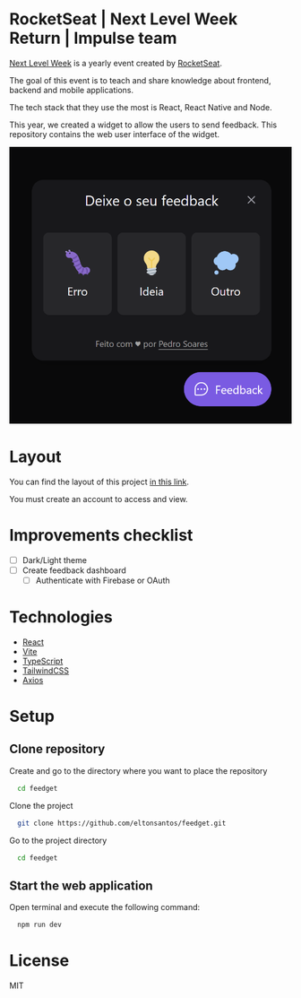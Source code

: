 # RocketSeat | Next Level Week Return | Impulse team

[Next Level Week](https://nextlevelweek.com) is a yearly event created by [RocketSeat](https://www.rocketseat.com.br/sobre).

The goal of this event is to teach and share knowledge about frontend, backend and mobile applications.

The tech stack that they use the most is React, React Native and Node.

This year, we created a widget to allow the users to send feedback.
This repository contains the web user interface of the widget.

![widget](./.github/widget.png)

# Layout

You can find the layout of this project [in this link](https://www.figma.com/community/file/1102912516166573468).

You must create an account to access and view.

# Improvements checklist

- [ ] Dark/Light theme
- [ ] Create feedback dashboard
    - [ ] Authenticate with Firebase or OAuth

# Technologies

- [React](https://www.typescriptlang.org/docs/)
- [Vite](https://vitejs.dev/guide/)
- [TypeScript](https://www.typescriptlang.org/docs/)
- [TailwindCSS](https://tailwindcss.com/docs/installation)
- [Axios](https://axios-http.com/docs/intro)

# Setup

## Clone repository

Create and go to the directory where you want to place the repository

```bash
  cd feedget
```

Clone the project

```bash
  git clone https://github.com/eltonsantos/feedget.git
```

Go to the project directory

```bash
  cd feedget
```

## Start the web application

Open terminal and execute the following command:

```bash
  npm run dev
```

# License

MIT